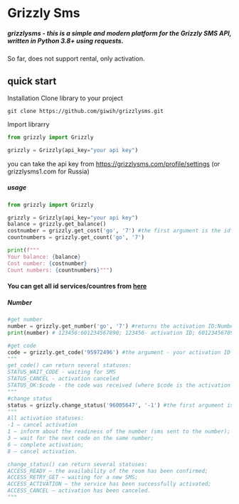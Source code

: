 # Grizzly Sms
##### **grizzlysms** - this is a simple and modern platform for the Grizzly SMS API, written in Python 3.8+ using requests.

So far, does not support rental, only activation.

## quick start
Installation
Clone library to your project
```
git clone https://github.com/giwih/grizzlysms.git
```
Import librarry
```python
from grizzly import Grizzly

grizzly = Grizzly(api_key="your api key")
```
you can take the api key from https://grizzlysms.com/profile/settings (or grizzlysms1.com for Russia)
##### usage
```python
from grizzly import Grizzly

grizzly = Grizzly(api_key="your api key")
balance = grizzly.get_balance()
costnumber = grizzly.get_cost('go', '7') #the first argument is the id of the service, the second country. You can get all id services/countres from here
countnumbers = grizzly.get_count('go', '7')

print(f"""
Your balance: {balance}
Cost number: {costnumber}
Count numbers: {countnumbers}""")
```

#### You can get all id services/countres from [here](https://github.com/giwih/grizzlysms/blob/master/codes.md)

##### Number
```python
#get number
number = grizzly.get_number('go', '7') #returns the activation ID:Number
print(number) # 123456:601234567890; 123456- activation ID; 601234567890 - phone number

#get code
code = grizzly.get_code('95972496') #the argument - your activation ID
"""
get_code() can return several statuses:
STATUS_WAIT_CODE - waiting for SMS
STATUS_CANCEL - activation canceled
STATUS_OK:$code - the code was received (where $code is the activation code)
"""
#change status
status = grizzly.change_status('96005647', '-1') #the first argument is the activation ID, second - activation status.  
"""
All activation statuses:
-1 — cancel activation
1 — inform about the readiness of the number (sms sent to the number);
3 — wait for the next code on the same number;
6 — complete activation;
8 — cancel activation.

change_status() can return several statuses:
ACCESS_READY — the availability of the room has been confirmed;
ACCESS_RETRY_GET — waiting for a new SMS;
ACCESS_ACTIVATION — the service has been successfully activated;
ACCESS_CANCEL — activation has been canceled.
"""
```